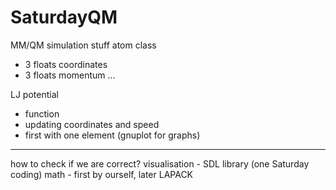 # SaturdayQM
MM/QM simulation stuff
atom class
- 3 floats coordinates
- 3 floats momentum
...

LJ potential
- function 
- updating coordinates and speed
- first with one element (gnuplot for graphs)






______________________________________
how to check if we are correct?
visualisation - SDL library (one Saturday coding)
math - first by ourself, later LAPACK

